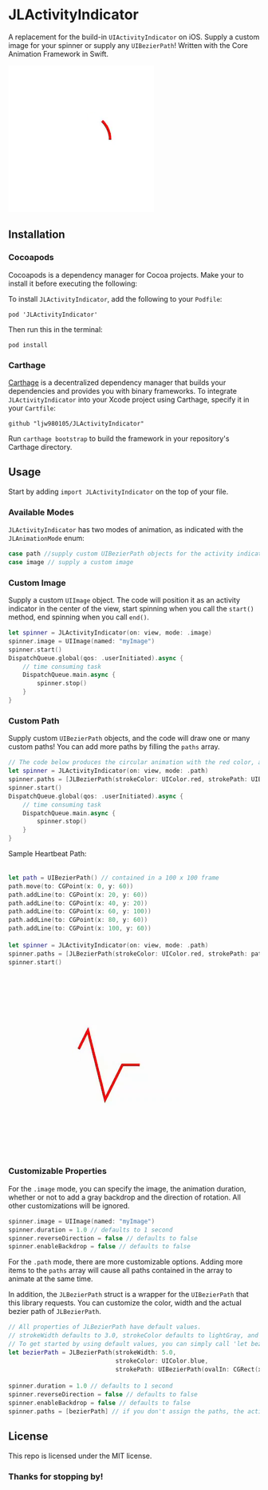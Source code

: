 # JLActivityIndicator

A replacement for the build-in `UIActivityIndicator` on iOS. Supply a custom image for your spinner or supply any `UIBezierPath`! Written with the Core Animation Framework in Swift.

![](https://raw.githubusercontent.com/ljw980105/JLActivityIndicator/master/Demos/Circle.gif)

## Installation

### Cocoapods

Cocoapods is a dependency manager for Cocoa projects. Make your to install it before executing the following:

To install `JLActivityIndicator`, add the following to your `Podfile`:

```shell  
pod 'JLActivityIndicator'
```
Then run this in the terminal:
```shell  
pod install
```

### Carthage

[Carthage](https://github.com/Carthage/Carthage) is a decentralized dependency manager that builds your dependencies and provides you with binary frameworks. To integrate `JLActivityIndicator` into your Xcode project using Carthage, specify it in your `Cartfile`:

```shell
github "ljw980105/JLActivityIndicator"
```

Run `carthage bootstrap` to build the framework in your repository's Carthage directory.

## Usage

Start by adding `import JLActivityIndicator` on the top of your file.

### Available Modes

`JLActivityIndicator` has two modes of animation, as indicated with the  `JLAnimationMode` enum: 

```swift
case path //supply custom UIBezierPath objects for the activity indicator
case image // supply a custom image
```

### Custom Image

Supply a custom `UIImage` object. The code will position it as an activity indicator in the center of the view, start spinning when you call the  `start()` method, end spinning when you call  `end()`.

```swift
let spinner = JLActivityIndicator(on: view, mode: .image)
spinner.image = UIImage(named: "myImage")
spinner.start()
DispatchQueue.global(qos: .userInitiated).async {
    // time consuming task
    DispatchQueue.main.async {
        spinner.stop()
    }
}
```

### Custom Path

Supply custom  `UIBezierPath` objects, and the code will draw one or many custom paths!  You can add more paths by filling the `paths` array.

```swift
// The code below produces the circular animation with the red color, as shown in the beginning.
let spinner = JLActivityIndicator(on: view, mode: .path)
spinner.paths = [JLBezierPath(strokeColor: UIColor.red, strokePath: UIBezierPath(ovalIn: CGRect(x: 0, y: 0, width: 60, height: 60)))],
spinner.start()
DispatchQueue.global(qos: .userInitiated).async {
    // time consuming task
    DispatchQueue.main.async {
        spinner.stop()
    }
}
```
Sample Heartbeat Path: 

```swift 

let path = UIBezierPath() // contained in a 100 x 100 frame
path.move(to: CGPoint(x: 0, y: 60))
path.addLine(to: CGPoint(x: 20, y: 60))
path.addLine(to: CGPoint(x: 40, y: 20))
path.addLine(to: CGPoint(x: 60, y: 100))
path.addLine(to: CGPoint(x: 80, y: 60))
path.addLine(to: CGPoint(x: 100, y: 60))

let spinner = JLActivityIndicator(on: view, mode: .path)
spinner.paths = [JLBezierPath(strokeColor: UIColor.red, strokePath: path)]
spinner.start()
```
![](https://raw.githubusercontent.com/ljw980105/JLActivityIndicator/master/Demos/Heartbeat.gif)


### Customizable Properties

For the `.image` mode, you can specify the image, the animation duration, whether or not to add a gray backdrop and the direction of rotation. All other customizations will be ignored.
```swift
spinner.image = UIImage(named: "myImage")
spinner.duration = 1.0 // defaults to 1 second
spinner.reverseDirection = false // defaults to false
spinner.enableBackdrop = false // defaults to false
```
For the `.path` mode, there are more customizable options. Adding more items to the `paths` array will cause all paths contained in the array to animate at the same time. 

In addition, the `JLBezierPath` struct is a wrapper for the `UIBezierPath` that this library requests. You can customize the color, width and the actual bezier path of `JLBezierPath`.

```swift 
// All properties of JLBezierPath have default values. 
// strokeWidth defaults to 3.0, strokeColor defaults to lightGray, and the default path is a 60x60 circle.
// To get started by using default values, you can simply call 'let bezierPath = JLBezierPath()'.
let bezierPath = JLBezierPath(strokeWidth: 5.0, 
                              strokeColor: UIColor.blue, 
                              strokePath: UIBezierPath(ovalIn: CGRect(x: 0, y: 0, width: 40, height: 40)))

spinner.duration = 1.0 // defaults to 1 second
spinner.reverseDirection = false // defaults to false
spinner.enableBackdrop = false // defaults to false
spinner.paths = [bezierPath] // if you don't assign the paths, the activity indicator's path will default to a 60 x 60 gray circle w/ a stroke width of 3.0 
```
## License
This repo is licensed under the MIT license. 

### Thanks for stopping by!


